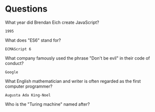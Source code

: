 # Questions

What year did Brendan Eich create JavaScript?

```
1995
```

What does "ES6" stand for?

```
ECMAScript 6

```

What company famously used the phrase "Don't be evil" in their code of conduct?

```
Google
```

What English mathematician and writer is often regarded as the first computer programmer?

```
Augusta Ada King-Noel
```

Who is the "Turing machine" named after?

```

```
